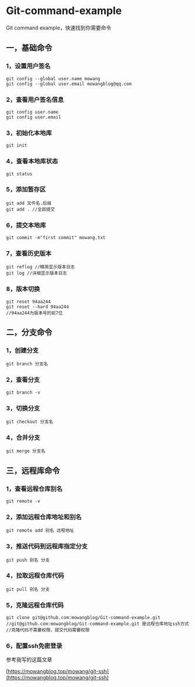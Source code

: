 # Git-command-example
Git command example，快速找到你需要命令

## 一，基础命令

### 1，设置用户签名

```shell
git config --global user.name mowang
git config --global user.email mowangblog@qq.com
```

### 2，查看用户签名信息

```shell
git config user.name
git config user.email
```

### 3，初始化本地库

```shell
git init
```

### 4，查看本地库状态

```shell
git status
```

### 5，添加暂存区

```shell
git add 文件名.后缀
git add . //全部提交
```

### 6，提交本地库

```shell
git commit -m"first commit" mowang.txt
```

### 7，查看历史版本

```shell
git reflog //精简显示版本日志
git log //详细显示版本日志
```

### 8，版本切换

```shell
git reset 94aa244 
git reset --hard 94aa244 
//94aa244为版本号的前7位
```

## 二，分支命令

### 1，创建分支

```shell
git branch 分支名
```

### 2，查看分支

```shell
git branch -v
```

### 3，切换分支

```shell
git checkout 分支名
```

### 4，合并分支

```shell
git merge 分支名
```

## 三，远程库命令

### 1，查看远程仓库别名

```shell
git remote -v
```

### 2，添加远程仓库地址和别名

```shell
git remote add 别名 远程地址
```

### 3，推送代码到远程库指定分支

```shell
git push 别名 分支
```

### 4，拉取远程仓库代码

```shell
git pull 别名 分支
```

### 5，克隆远程仓库代码

```shell
git clone git@github.com:mowangblog/Git-command-example.git 
//git@github.com:mowangblog/Git-command-example.git 是远程仓库地址ssh方式
//克隆代码不需要权限，提交代码需要权限
```

### 6，配置ssh免密登录

参考我写的这篇文章

[https://mowangblog.top/mowang/git-ssh](https://mowangblog.top/mowang/git-ssh)

